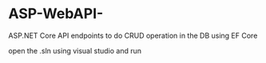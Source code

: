 # ASP-WebAPI-

ASP.NET Core API endpoints to do CRUD operation in the DB using EF Core

open the .sln using visual studio and run
